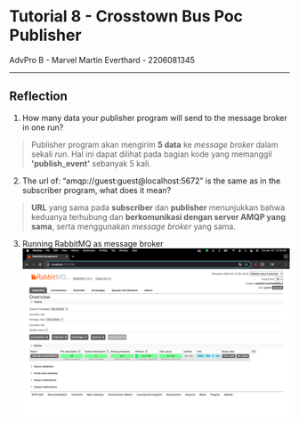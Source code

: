 # Tutorial 8 - Crosstown Bus Poc Publisher
AdvPro B - Marvel Martin Everthard - 2206081345

---

## Reflection
1. How many data your publisher program will send to the message broker in one run?
> Publisher program akan mengirim **5 data** ke _message broker_ dalam sekali _run_. Hal ini dapat dilihat pada bagian kode yang memanggil **'publish_event'** sebanyak 5 kali.

2. The url of: “amqp://guest:guest@localhost:5672” is the same as in the subscriber program, what does it mean?
> **URL** yang sama pada **subscriber** dan **publisher** menunjukkan bahwa keduanya terhubung dan **berkomunikasi dengan server AMQP yang sama**, serta menggunakan _message broker_ yang sama.

3. Running RabbitMQ as message broker
![Running RabbitMQ as message broker](assets/images/RunningRabbitMQ.png)

